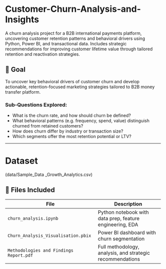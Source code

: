 # Customer-Churn-Analysis-and-Insights
A churn analysis project for a B2B international payments platform, uncovering customer retention patterns and behavioral drivers using Python, Power BI, and transactional data. Includes strategic recommendations for improving customer lifetime value through tailored retention and reactivation strategies.

## 📌 Goal
To uncover key behavioral drivers of customer churn and develop actionable, retention-focused marketing strategies tailored to B2B money transfer platform.

### Sub-Questions Explored:
- What is the churn rate, and how should churn be defined?
- What behavioral patterns (e.g. frequency, spend, value) distinguish churned from retained customers?
- How does churn differ by industry or transaction size?
- Which segments offer the most retention potential or LTV?

---
# Dataset
(data/Sample_Data _Growth_Analytics.csv)
## 📂 Files Included

| File | Description |
|------|-------------|
| `churn_analysis.ipynb` | Python notebook with data prep, feature engineering, EDA |
| `Churn_Analysis_Visualisation.pbix` | Power BI dashboard with churn segmentation |
| `Methodologies and Findings Report.pdf` | Full methodology, analysis, and strategic recommendations |
